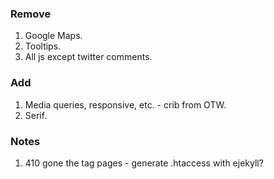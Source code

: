 ### Remove

1. Google Maps.
2. Tooltips.
3. All js except twitter comments.

### Add

1. Media queries, responsive, etc. - crib from OTW.
2. Serif.

### Notes
1. 410 gone the tag pages - generate .htaccess with ejekyll?
